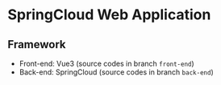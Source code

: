 # SpringCloud Web Application

## Framework

- Front-end: Vue3 (source codes in branch `front-end`)
- Back-end: SpringCloud (source codes in branch `back-end`)

